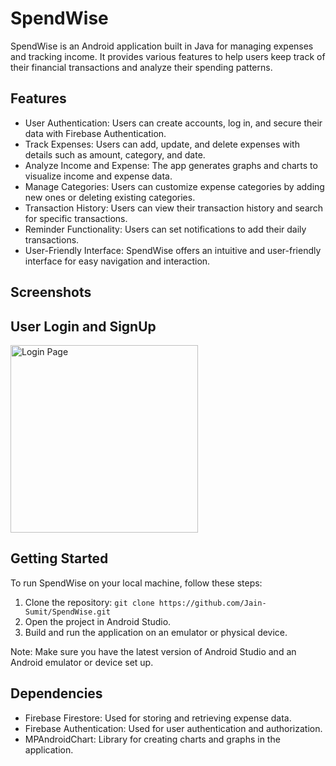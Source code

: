 # SpendWise

SpendWise is an Android application built in Java for managing expenses and tracking income. It provides various features to help users keep track of their financial transactions and analyze their spending patterns.

## Features

- User Authentication: Users can create accounts, log in, and secure their data with Firebase Authentication.
- Track Expenses: Users can add, update, and delete expenses with details such as amount, category, and date.
- Analyze Income and Expense: The app generates graphs and charts to visualize income and expense data.
- Manage Categories: Users can customize expense categories by adding new ones or deleting existing categories.
- Transaction History: Users can view their transaction history and search for specific transactions.
- Reminder Functionality: Users can set notifications to add their daily transactions.
- User-Friendly Interface: SpendWise offers an intuitive and user-friendly interface for easy navigation and interaction.

## Screenshots
## User Login and SignUp 
<img src="![Screenshot_20230604_192410](https://github.com/Jain-Sumit/SpendWise/assets/106157826/ad689dc4-bfb4-4f1e-b3bd-be6065b91c8d)
" alt="Login Page" width="300" />






## Getting Started

To run SpendWise on your local machine, follow these steps:

1. Clone the repository: `git clone https://github.com/Jain-Sumit/SpendWise.git`
2. Open the project in Android Studio.
3. Build and run the application on an emulator or physical device.

Note: Make sure you have the latest version of Android Studio and an Android emulator or device set up.

## Dependencies

- Firebase Firestore: Used for storing and retrieving expense data.
- Firebase Authentication: Used for user authentication and authorization.
- MPAndroidChart: Library for creating charts and graphs in the application.


